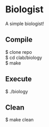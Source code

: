# Biologist

A simple biologist!

## Compile

$ clone repo   
$ cd clab/biology   
$ make

## Execute

$ ./biology

## Clean

$ make clean
